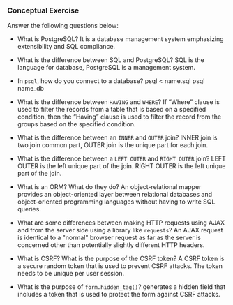 ### Conceptual Exercise

Answer the following questions below:

- What is PostgreSQL? It is a database management system emphasizing extensibility and SQL compliance.

- What is the difference between SQL and PostgreSQL? SQL is the language for database, PostgreSQL is a management system.

- In `psql`, how do you connect to a database? psql < name.sql  psql name_db

- What is the difference between `HAVING` and `WHERE`? If “Where” clause is used to filter the records from a table that is based on a specified condition, then the “Having” clause is used to filter the record from the groups based on the specified condition. 

- What is the difference between an `INNER` and `OUTER` join? INNER join is two join common part, OUTER join is the unique part for each join.

- What is the difference between a `LEFT OUTER` and `RIGHT OUTER` join? LEFT OUTER is the left unique part of the join. RIGHT OUTER is the left unique part of the join. 

- What is an ORM? What do they do? An object-relational mapper provides an object-oriented layer between relational databases and object-oriented programming languages without having to write SQL queries.

- What are some differences between making HTTP requests using AJAX 
  and from the server side using a library like `requests`? 
An AJAX request is identical to a "normal" browser request as far as the server is concerned other than potentially slightly different HTTP headers. 

- What is CSRF? What is the purpose of the CSRF token? A CSRF token is a secure random token that is used to prevent CSRF attacks. The token needs to be unique per user session.

- What is the purpose of `form.hidden_tag()`? generates a hidden field that includes a token that is used to protect the form against CSRF attacks.
